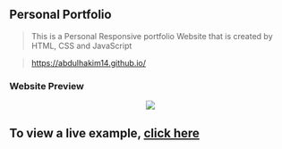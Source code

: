 ## Personal Portfolio
> This is a Personal Responsive portfolio Website that is created by HTML, CSS and JavaScript   

> https://abdulhakim14.github.io/



### Website Preview
<p align="center"> 
  <kbd>
    <a href="https://abdulhakim14.github.io/" target="_blank"><img src="examples/preview.gif">
  </a>
  </kbd>
</p>


## To view a live example, **[click here](https://abdulhakim14.github.io/)**
